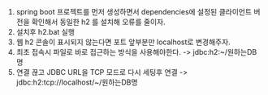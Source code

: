 1. spring boot 프로젝트를 먼저 생성하면서 dependencies에 설정된 클라이언트 버전을 확인해서 동일한 h2 를 설치해 오류를 줄이자.
2. 설치후 h2.bat 실행
3. 웹 h2 콘솔이 표시되지 않는다면 포트 앞부분만 localhost로 변경해주자.
4. 최초 접속시 파일로 바로 접근하는 방식을 사용해야한다.  -> jdbc:h2:~/원하는DB명
5. 연결 끊고 JDBC URL을 TCP 모드로 다시 세팅후 연결 -> jdbc:h2:tcp://localhost/~/원하는DB명

